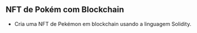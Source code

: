 ## NFT de Pokém com Blockchain

- Cria uma NFT de Pekémon em blockchain usando a linguagem Solidity.
